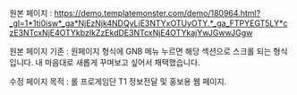 원본 페이지 : https://demo.templatemonster.com/demo/180964.html?_gl=1*1ti0isw*_ga*NjEzNjk4NDQyLjE3NTYxOTUyOTY.*_ga_FTPYEGT5LY*czE3NTcxNjE4OTYkbzIkZzEkdDE3NTcxNjE4OTYkajYwJGwwJGgw

원본 페이지 기존 : 원페이지 형식에 GNB 메뉴 누르면 해당 섹션으로 스크롤 되는 형식입니다.
내 마음대로 새롭게 꾸며보고 싶어서 채택했습니다.

수정 페이지 목적 : 롤 프로게임단 T1 정보전달 및 홍보용 웹 페이지.
